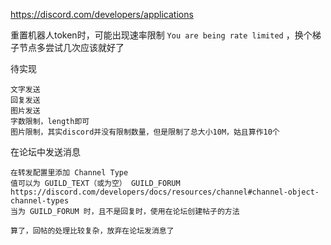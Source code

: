 https://discord.com/developers/applications

重置机器人token时，可能出现速率限制 `You are being rate limited` ，换个梯子节点多尝试几次应该就好了

待实现
```
文字发送
回复发送
图片发送
字数限制，length即可
图片限制，其实discord并没有限制数量，但是限制了总大小10M，姑且算作10个

```

在论坛中发送消息
```
在转发配置里添加 Channel Type
值可以为 GUILD_TEXT（或为空） GUILD_FORUM
https://discord.com/developers/docs/resources/channel#channel-object-channel-types
当为 GUILD_FORUM 时，且不是回复时，使用在论坛创建帖子的方法

算了，回帖的处理比较复杂，放弃在论坛发消息了
```